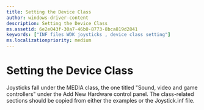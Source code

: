 ```yaml
---
title: Setting the Device Class
author: windows-driver-content
description: Setting the Device Class
ms.assetid: 6e2e043f-30a7-46b0-8773-8bca819d2841
keywords: ["INF files WDK joysticks , device class setting"]
ms.localizationpriority: medium
---
```


# Setting the Device Class





Joysticks fall under the MEDIA class, the one titled "Sound, video and game controllers" under the Add New Hardware control panel. The class-related sections should be copied from either the examples or the Joystick.inf file.

 

 





